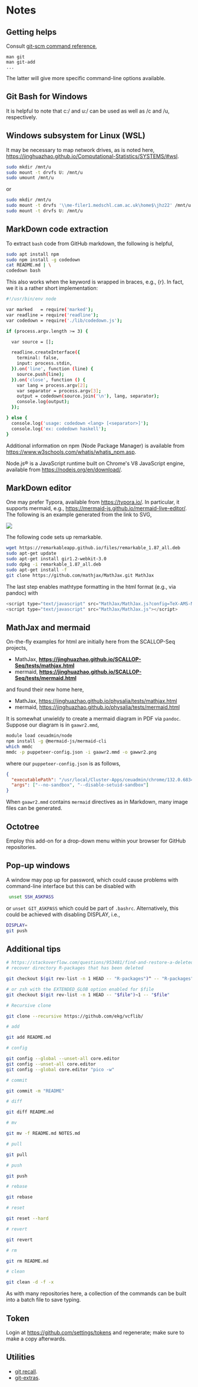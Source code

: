# Notes

## Getting helps

Consult [git-scm command reference](https://git-scm.com/docs/),

```
man git
man git-add
...
```
The latter will give more specific command-line options available.

## Git Bash for Windows

It is helpful to note that c:/ and u:/ can be used as well as /c and /u, respectively.

## Windows subsystem for Linux (WSL)

It may be necessary to map network drives, as is noted here, <https://jinghuazhao.github.io/Computational-Statistics/SYSTEMS/#wsl>.

```bash
sudo mkdir /mnt/u
sudo mount -t drvfs U: /mnt/u
sudo umount /mnt/u
```

or

```bash
sudo mkdir /mnt/u
sudo mount -t drvfs '\\me-filer1.medschl.cam.ac.uk\home$\jhz22' /mnt/u
sudo mount -t drvfs U: /mnt/u
```

## MarkDown code extraction

To extract `bash` code from GitHub markdown, the following is helpful,

```bash
sudo apt install npm
sudo npm install -g codedown
cat README.md | \
codedown bash
```
This also works when the keyword is wrapped in braces, e.g., {r}. In fact, we it is a rather short implementation:

```bash
#!/usr/bin/env node

var marked   = require('marked');
var readline = require('readline');
var codedown = require('./lib/codedown.js');

if (process.argv.length >= 3) {

  var source = [];

  readline.createInterface({
    terminal: false,
    input: process.stdin,
  }).on('line', function (line) {
    source.push(line);
  }).on('close', function () {
    var lang = process.argv[2];
    var separator = process.argv[3];
    output = codedown(source.join('\n'), lang, separator);
    console.log(output);
  });

} else {
  console.log('usage: codedown <lang> [<separator>]');
  console.log('ex: codedown haskell');
}
```

Additional information on npm (Node Package Manager) is available from <https://www.w3schools.com/whatis/whatis_npm.asp>.

Node.js® is a JavaScript runtime built on Chrome's V8 JavaScript engine, available from <https://nodejs.org/en/download/>.

## MarkDown editor

One may prefer Typora, available from <https://typora.io/>. In particular, it supports mermaid, e.g., <https://mermaid-js.github.io/mermaid-live-editor/>. The following is an example generated from the link to SVG,

![](https://tinyurl.com/y6cmwvn6)

The following code sets up remarkable.
```bash
wget https://remarkableapp.github.io/files/remarkable_1.87_all.deb
sudo apt-get update
sudo apt-get install gir1.2-webkit-3.0
sudo dpkg -i remarkable_1.87_all.deb
sudo apt-get install -f
git clone https://github.com/mathjax/MathJax.git MathJax
```
The last step enables mathtype formatting in the html format (e.g., via pandoc) with
```js
<script type="text/javascript" src="MathJax/MathJax.js?config=TeX-AMS-MML_HTMLorMML"></script>
<script type="text/javascript" src="MathJax/MathJax.js"></script>
```

## MathJax and mermaid

On-the-fly examples for html are initially here from the SCALLOP-Seq projects,

* MathJax, **https://jinghuazhao.github.io/SCALLOP-Seq/tests/mathjax.html**
* mermaid, **https://jinghuazhao.github.io/SCALLOP-Seq/tests/mermaid.html**

and found their new home here,

* MathJax, <https://jinghuazhao.github.io/physalia/tests/mathjax.html>
* mermaid, <https://jinghuazhao.github.io/physalia/tests/mermaid.html>

It is somewhat unwieldy to create a mermaid diagram in PDF via `pandoc`. Suppose our diagram is in `gaawr2.mmd`,

```bash
module load ceuadmin/node
npm install -g @mermaid-js/mermaid-cli
which mmdc
mmdc -p puppeteer-config.json -i gaawr2.mmd -o gawwr2.png
```

where our `puppeteer-config.json` is as follows,

```json
{
  "executablePath": "/usr/local/Cluster-Apps/ceuadmin/chrome/132.0.6834.110/chrome",
  "args": ["--no-sandbox", "--disable-setuid-sandbox"]
}
```

When `gaawr2.mmd` contains `mermaid` directives as in Markdown, many image files can be generated.

## Octotree

Employ this add-on for a drop-down menu within your browser for GitHub repositories.

## Pop-up windows

A window may pop up for password, which could cause problems with command-line interface but this can be disabled with
```bash
 unset SSH_ASKPASS
```
or `unset GIT_ASKPASS` which could be part of `.bashrc`. Alternatively, this could be achieved with disabling DISPLAY, i.e.,
```bash
DISPLAY=
git push
```

## Additional tips

```bash
# https://stackoverflow.com/questions/953481/find-and-restore-a-deleted-file-in-a-git-repository
# recover directory R-packages that has been deleted

git checkout $(git rev-list -n 1 HEAD -- "R-packages")^ -- "R-packages"

# or zsh with the EXTENDED_GLOB option enabled for $file
git checkout $(git rev-list -n 1 HEAD -- "$file")~1 -- "$file"

# Recursive clone

git clone --recursive https://github.com/ekg/vcflib/

# add

git add README.md

# config

git config --global --unset-all core.editor
git config --unset-all core.editor
git config --global core.editor "pico -w"

# commit

git commit -m "README"

# diff

git diff README.md

# mv

git mv -f README.md NOTES.md

# pull

git pull

# push

git push

# rebase

git rebase

# reset

git reset --hard

# revert

git revert

# rm

git rm README.md

# clean

git clean -d -f -x

```
As with many repositories here, a collection of the commands can be built into a batch file to save typing.

## Token

Login at <https://github.com/settings/tokens> and regenerate; make sure to make a copy afterwards.

## Utilities

* [git recall](https://github.com/Fakerr/git-recall.git).
* [git-extras](https://github.com/tj/git-extras).

